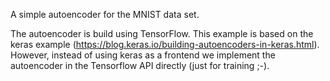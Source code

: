 A simple autoencoder for the MNIST data set.

The autoencoder is build using TensorFlow.
This example is based on the keras example (https://blog.keras.io/building-autoencoders-in-keras.html).
However, instead of using keras as a frontend we implement the autoencoder in the Tensorflow API directly (just for training ;-).
